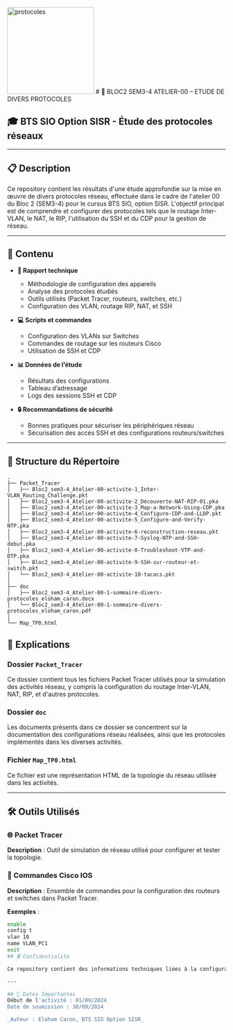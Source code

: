 
<img src="img/DALL·E-2024-09-15-23.45.png" alt="protocoles" width="200" />
# 📄 BLOC2 SEM3-4 ATELIER-00 – ETUDE DE DIVERS PROTOCOLES

## 🎓 BTS SIO Option SISR - Étude des protocoles réseaux

---

## 📋 Description

Ce repository contient les résultats d'une étude approfondie sur la mise en œuvre de divers protocoles réseau, effectuée dans le cadre de l'atelier 00 du Bloc 2 (SEM3-4) pour le cursus BTS SIO, option SISR. L'objectif principal est de comprendre et configurer des protocoles tels que le routage Inter-VLAN, le NAT, le RIP, l'utilisation du SSH et du CDP pour la gestion de réseau.

---

## 📂 Contenu

- **📝 Rapport technique**
  - Méthodologie de configuration des appareils
  - Analyse des protocoles étudiés
  - Outils utilisés (Packet Tracer, routeurs, switches, etc.)
  - Configuration des VLAN, routage RIP, NAT, et SSH

- **💻 Scripts et commandes**
  - Configuration des VLANs sur Switches
  - Commandes de routage sur les routeurs Cisco
  - Utilisation de SSH et CDP

- **📊 Données de l’étude**
  - Résultats des configurations
  - Tableau d’adressage
  - Logs des sessions SSH et CDP

- **🔒 Recommandations de sécurité**
  - Bonnes pratiques pour sécuriser les périphériques réseau
  - Sécurisation des accès SSH et des configurations routeurs/switches

---

## 📂 Structure du Répertoire

```plaintext
.
├── Packet_Tracer
│   ├── Bloc2_sem3-4_Atelier-00-activite-1_Inter-VLAN_Routing_Challenge.pkt
│   ├── Bloc2_sem3-4_Atelier-00-activite-2_Découverte-NAT-RIP-01.pka
│   ├── Bloc2_sem3-4_Atelier-00-activite-3_Map-a-Network-Using-CDP.pka
│   ├── Bloc2_sem3-4_Atelier-00-activite-4_Configure-CDP-and-LLDP.pkt
│   ├── Bloc2_sem3-4_Atelier-00-activite-5_Configure-and-Verify-NTP.pka
│   ├── Bloc2_sem3-4_Atelier-00-activite-6-reconstruction-reseau.pkt
│   ├── Bloc2_sem3-4_Atelier-00-activite-7-Syslog-NTP-and-SSH-debut.pka
│   ├── Bloc2_sem3-4_Atelier-00-activite-8-Troubleshoot-VTP-and-DTP.pka
│   ├── Bloc2_sem3-4_Atelier-00-activite-9-SSH-sur-routeur-et-switch.pkt
│   └── Bloc2_sem3-4_Atelier-00-activite-10-tacacs.pkt
│
├── doc
│   ├── Bloc2_sem3-4_Atelier-00-1-sommaire-divers-protocoles_eloham_caron.docx
│   └── Bloc2_sem3-4_Atelier-00-1-sommaire-divers-protocoles_eloham_caron.pdf
│
└── Map_TP0.html
```
## 📑 Explications

### Dossier `Packet_Tracer`
Ce dossier contient tous les fichiers Packet Tracer utilisés pour la simulation des activités réseau, y compris la configuration du routage Inter-VLAN, NAT, RIP, et d'autres protocoles.

### Dossier `doc`
Les documents présents dans ce dossier se concentrent sur la documentation des configurations réseau réalisées, ainsi que les protocoles implémentés dans les diverses activités.

### Fichier `Map_TP0.html`
Ce fichier est une représentation HTML de la topologie du réseau utilisée dans les activités.

---

## 🛠️ Outils Utilisés

### 🌐 Packet Tracer
**Description** : Outil de simulation de réseau utilisé pour configurer et tester la topologie.

### 🔧 Commandes Cisco IOS
**Description** : Ensemble de commandes pour la configuration des routeurs et switches dans Packet Tracer.

**Exemples** :

```bash
enable
config t
vlan 10
name VLAN_PC1
exit
## 🔒 Confidentialité

Ce repository contient des informations techniques liées à la configuration des protocoles réseau. La diffusion est restreinte aux membres autorisés du programme BTS SIO.

---

## 📅 Dates Importantes
Début de l'activité : 01/09/2024  
Date de soumission : 30/09/2024  

_Auteur : Eloham Caron, BTS SIO Option SISR_
